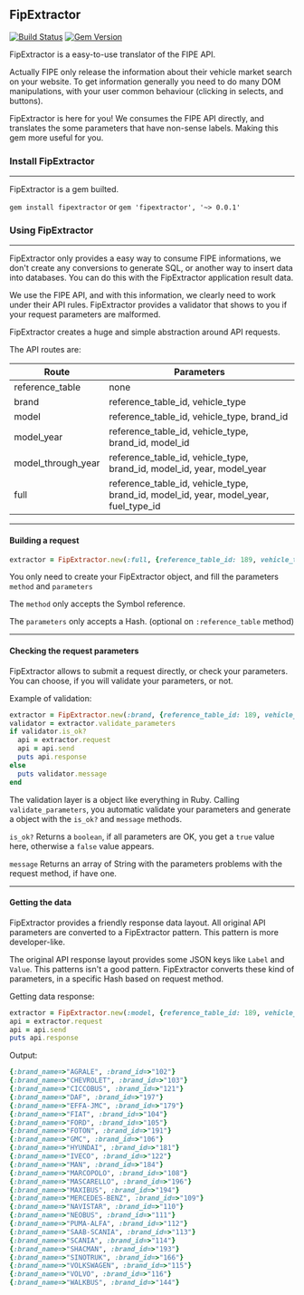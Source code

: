 ## FipExtractor 

[![Build Status](https://travis-ci.org/Rynaro/FipExtractor.svg?branch=master)](https://travis-ci.org/Rynaro/FipExtractor)
[![Gem Version](https://badge.fury.io/rb/fipextractor.svg)](https://badge.fury.io/rb/fipextractor)

FipExtractor is a easy-to-use translator of the FIPE API.

Actually FIPE only release the information about their vehicle market search on
your website. To get information generally you need to do many DOM manipulations,
with your user common behaviour (clicking in selects, and buttons).

FipExtractor is here for you! We consumes the FIPE API directly, and
translates the some parameters that have non-sense labels. Making this gem more useful for you.

### Install FipExtractor
---
FipExtractor is a gem builted.

``gem install fipextractor``  or ``gem 'fipextractor', '~> 0.0.1'``


### Using FipExtractor
---

FipExtractor only provides a easy way to consume FIPE informations, we don't create any
conversions to generate SQL, or another way to insert data into databases.
You can do this with the FipExtractor application result data.

We use the FIPE API, and with this information, we clearly need to work under their
API rules. FipExtractor provides a validator that shows to you if your request parameters
are malformed.

FipExtractor creates a huge and simple abstraction around API requests.

The API routes are:

|Route|Parameters|
|------|----------|
|reference_table|none|
|brand|reference_table_id, vehicle_type|
|model|reference_table_id, vehicle_type, brand_id|
|model_year|reference_table_id, vehicle_type, brand_id, model_id|
|model_through_year|reference_table_id, vehicle_type, brand_id, model_id, year, model_year|
|full|reference_table_id, vehicle_type, brand_id, model_id, year, model_year, fuel_type_id|

---
#### Building a request

````ruby
extractor = FipExtractor.new(:full, {reference_table_id: 189, vehicle_type: :car, brand_id: 3, model_id: 7, model_year: "1999", year: "1999", fuel_type_id: 1})
````

You only need to create your FipExtractor object, and fill the parameters ``method`` and ``parameters``

The ``method`` only accepts the Symbol reference.

The ``parameters`` only accepts a Hash. (optional on ``:reference_table`` method)

---
#### Checking the request parameters

FipExtractor allows to submit a request directly, or check your parameters. You can choose, if you will validate your parameters, or not.

Example of validation:

````ruby
extractor = FipExtractor.new(:brand, {reference_table_id: 189, vehicle_type: :truck})
validator = extractor.validate_parameters
if validator.is_ok?
  api = extractor.request
  api = api.send
  puts api.response
else
  puts validator.message
end
````

The validation layer is a object like everything in Ruby. Calling ``validate_parameters``, you automatic validate your parameters and generate a object with the ``is_ok?`` and ``message`` methods.

``is_ok?`` Returns a ``boolean``, if all parameters are OK, you get a ``true`` value here, otherwise a ``false`` value appears.

``message`` Returns an array of String with the parameters problems with the request method, if have one.

---
#### Getting the data

FipExtractor provides a friendly response data layout. All original API parameters are converted to a FipExtractor pattern. This pattern is more developer-like.

The original API response layout provides some JSON keys like ``Label`` and ``Value``. This patterns isn't a good pattern. FipExtractor converts these kind of parameters, in a specific Hash based on request method.

Getting data response:
````ruby
extractor = FipExtractor.new(:model, {reference_table_id: 189, vehicle_type: :truck, brand_id: 102})
api = extractor.request
api = api.send
puts api.response
````

Output:

````ruby
{:brand_name=>"AGRALE", :brand_id=>"102"}
{:brand_name=>"CHEVROLET", :brand_id=>"103"}
{:brand_name=>"CICCOBUS", :brand_id=>"121"}
{:brand_name=>"DAF", :brand_id=>"197"}
{:brand_name=>"EFFA-JMC", :brand_id=>"179"}
{:brand_name=>"FIAT", :brand_id=>"104"}
{:brand_name=>"FORD", :brand_id=>"105"}
{:brand_name=>"FOTON", :brand_id=>"191"}
{:brand_name=>"GMC", :brand_id=>"106"}
{:brand_name=>"HYUNDAI", :brand_id=>"181"}
{:brand_name=>"IVECO", :brand_id=>"122"}
{:brand_name=>"MAN", :brand_id=>"184"}
{:brand_name=>"MARCOPOLO", :brand_id=>"108"}
{:brand_name=>"MASCARELLO", :brand_id=>"196"}
{:brand_name=>"MAXIBUS", :brand_id=>"194"}
{:brand_name=>"MERCEDES-BENZ", :brand_id=>"109"}
{:brand_name=>"NAVISTAR", :brand_id=>"110"}
{:brand_name=>"NEOBUS", :brand_id=>"111"}
{:brand_name=>"PUMA-ALFA", :brand_id=>"112"}
{:brand_name=>"SAAB-SCANIA", :brand_id=>"113"}
{:brand_name=>"SCANIA", :brand_id=>"114"}
{:brand_name=>"SHACMAN", :brand_id=>"193"}
{:brand_name=>"SINOTRUK", :brand_id=>"166"}
{:brand_name=>"VOLKSWAGEN", :brand_id=>"115"}
{:brand_name=>"VOLVO", :brand_id=>"116"}
{:brand_name=>"WALKBUS", :brand_id=>"144"}
````
